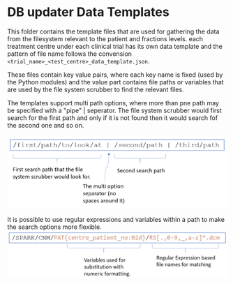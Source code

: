 # DB updater Data Templates

This folder contains the template files that are used for gathering the data from the filesystem relevant to the patient and fractions levels. each treatment centre under each clinical trial has its own data template and the pattern of file name follows the convension `<trial_name>_<test_centre>_data_template.json`. 

These files contain key value pairs, where each key name is fixed (used by the Python modules) and the value part contains file paths or variables that are used by the file system scrubber to find the relevant files.

The templates support multi path options, where more than pne path may be specified with a "pipe" | seperator. The file system scrubber would first search for the first path and only if it is not found then it would search fof the second one and so on.

![Multiple path options](../../../docsrc/images/FS_scrubbing_multi_path_options.png)

It is possible to use regular expressions and variables within a path to make the search options more flexible.
![Path templates using regular expressions](../../../docsrc/images/FS_scrubbing_regular_expressions.png)
